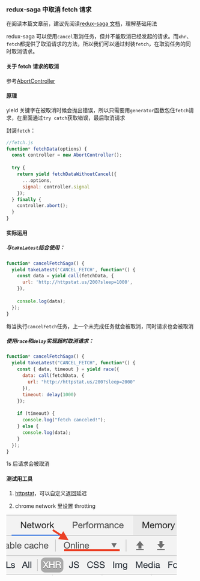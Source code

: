 ### redux-saga 中取消 fetch 请求

在阅读本篇文章前，建议先阅读[redux-saga 文档](https://redux-saga.js.org/)，理解基础用法

redux-saga 可以使用`cancel`取消任务，但并不能取消已经发起的请求。而`xhr`、`fetch`都提供了取消请求的方法，所以我们可以通过封装`fetch`，在取消任务的同时取消请求。

#### 关于 fetch 请求的取消

参考[AbortController](https://developer.mozilla.org/en-US/docs/Web/API/AbortController/AbortController)

#### 原理

yield 关键字在被取消时候会抛出错误，所以只需要用`generator`函数包住`fetch`请求，在里面通过`try catch`获取错误，最后取消请求

封装`fetch`：

```javascript
//fetch.js
function* fetchData(options) {
  const controller = new AbortController();

  try {
    return yield fetchDataWithoutCancel({
      ...options,
      signal: controller.signal
    });
  } finally {
    controller.abort();
  }
}
```

#### 实际运用

##### 与`takeLatest`结合使用：

```javascript
function* cancelFetchSaga() {
  yield takeLatest('CANCEL_FETCH', function*() {
    const data = yield call(fetchData, {
      url: 'http://httpstat.us/200?sleep=1000',
    }),

    console.log(data);
  });
}
```

每当执行`cancelFetch`任务，上一个未完成任务就会被取消，同时请求也会被取消

##### 使用`race`和`delay`实现超时取消请求：

```javascript
function* cancelFetchSaga() {
  yield takeLatest("CANCEL_FETCH", function*() {
    const { data, timeout } = yield race({
      data: call(fetchData, {
        url: "http://httpstat.us/200?sleep=2000"
      }),
      timeout: delay(1000)
    });

    if (timeout) {
      console.log("fetch canceled!");
    } else {
      console.log(data);
    }
  });
}
```

1s 后请求会被取消

#### 测试用工具

1. [httpstat](http://httpstat.us/)，可以自定义返回延迟

2. chrome network 里设置 throtting

![pic2](../static/2.png)

